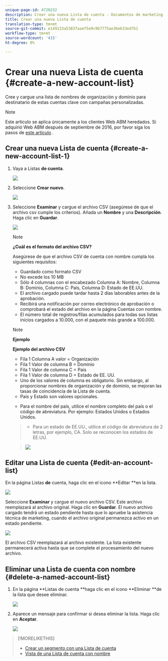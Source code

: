 ```yaml
---
unique-page-id: 4720232
description: Crear una nueva Lista de cuenta - Documentos de marketing - Documentación del producto
title: Crear una nueva Lista de cuenta
translation-type: tm+mt
source-git-commit: e149133a5383faaef5e9c9b7775ae36e633ed7b1
workflow-type: tm+mt
source-wordcount: '415'
ht-degree: 0%

---
```



# Crear una nueva Lista de cuenta {#create-a-new-account-list}

Cree y cargue una lista de nombres de organización y dominio para destinatario de estas cuentas clave con campañas personalizadas.

>[!NOTE]
>
>Este artículo se aplica únicamente a los clientes Web ABM heredados. Si adquirió Web ABM después de septiembre de 2016, por favor siga los pasos de [este artículo](http://docs.marketo.com/display/DOCS/Account+Lists#AccountLists-CreateaNewAccountList) .

## Crear una nueva Lista de cuenta {#create-a-new-account-list-1}

1. Vaya a Listas **de cuenta**.

   ![](assets/dropdown-account-lists-hand.jpg)

1. Seleccione **Crear nuevo**.

   ![](assets/create-new-account-list-hand.jpg)

1. Seleccione **Examinar** y cargue el archivo CSV (asegúrese de que el archivo csv cumple los criterios). Añada un **Nombre** y una **Descripción**. Haga clic en **Guardar**.

   ![](assets/create-account-list-hands.jpg)

   >[!NOTE]
   >
   >**¿Cuál es el formato del archivo CSV?**
   >
   >
   >Asegúrese de que el archivo CSV de cuenta con nombre cumpla los siguientes requisitos:
   >
   >* Guardado como formato CSV
   >* No excede los 10 MB
   >* Sólo 4 columnas con el encabezado Columna A: Nombre, Columna B: Dominio, Columna C: País, Columna D: Estado de EE.UU.
   >* El archivo cargado puede tardar hasta 2 días laborables antes de la aprobación.
   >* Recibirá una notificación por correo electrónico de aprobación o comprobará el estado del archivo en la página Cuentas con nombre.
   >* El número total de registros/filas acumulados para todas sus listas inicios cargados a 10.000, con el paquete más grande a 100.000.


   >[!NOTE]
   >
   >**Ejemplo**
   >
   >**Ejemplo del archivo CSV**
   >
   >* Fila 1 Columna A valor = Organización
   >* Fila 1 Valor de columna B = Dominio
   >* Fila 1 Valor de columna C = País
   >* Fila 1 Valor de columna D = Estado de EE. UU.
   >* Uno de los valores de columna es obligatorio. Sin embargo, al proporcionar nombres de organización y de dominio, se mejoran las tasas de coincidencia de la Lista de cuenta.
   >* País y Estado son valores opcionales.

      >
      >  
   * Para el nombre del país, utilice el nombre completo del país o el código de abreviatura. Por ejemplo: Estados Unidos o Estados Unidos.
   >  * Para un estado de EE.UU., utilice el código de abreviatura de 2 letras, por ejemplo, CA. Solo se reconocen los estados de EE.UU.

   >    
   >![](assets/image2015-2-25-12-3a19-3a10.png)

## Editar una Lista de cuenta {#edit-an-account-list}

En la página Listas **de** cuenta, haga clic en el icono **Editar **en la lista.

![](assets/create-new-account-list-edit.jpg)

Seleccione **Examinar** y cargue el nuevo archivo CSV. Este archivo reemplazará al archivo original. Haga clic en **Guardar**. El nuevo archivo cargado tendrá un estado pendiente hasta que lo apruebe la asistencia técnica de marketing, cuando el archivo original permanezca activo en un estado pendiente.

![](assets/set-account-list-edit-hands.jpg)

El archivo CSV reemplazará al archivo existente. La lista existente permanecerá activa hasta que se complete el procesamiento del nuevo archivo.

## Eliminar una Lista de cuenta con nombre {#delete-a-named-account-list}

1. En la página **Listas de cuenta **haga clic en el icono **Eliminar **de la lista que desee eliminar.

   ![](assets/create-new-account-list-delete.jpg)

1. Aparece un mensaje para confirmar si desea eliminar la lista. Haga clic en **Aceptar**.

   ![](assets/delete-notification-hand.jpg)

>[!MORELIKETHIS]
>
>* [Crear un segmento con una Lista de cuenta](create-a-segment-using-an-account-list.md)
>* [Vista de una Lista de cuenta con nombre](http://docs.marketo.com/pages/viewpage.action?pageid=4720244)

